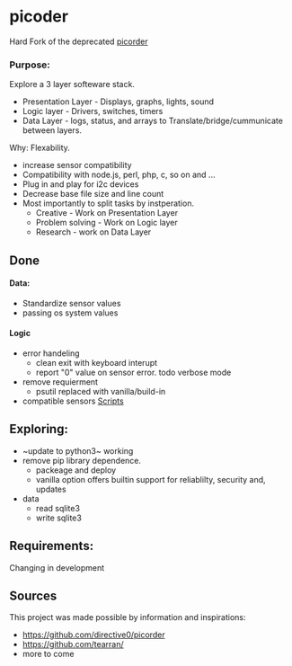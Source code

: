 # picoder 
Hard Fork of the deprecated [picorder](https://github.com/directive0/picorderOS)

### Purpose: 

Explore a 3 layer softeware stack.
- Presentation Layer - Displays, graphs, lights, sound
- Logic layer - Drivers, switches, timers
- Data Layer - logs, status, and arrays to Translate/bridge/cummunicate between layers.

Why: 
Flexability.
- increase sensor compatibility 
- Compatibility with node.js, perl, php, c, so on and ... 
- Plug in and play for i2c devices
- Decrease base file size and line count
- Most importantly to split tasks by instperation.
  - Creative - Work on Presentation Layer
  - Problem solving - Work on Logic layer
  - Research - work on Data Layer 

## Done
 
 #### Data:
  - Standardize sensor values
  - passing os system values
 #### Logic
  - error handeling
    - clean exit with keyboard interupt
    - report "0" value on sensor error. todo verbose mode 
  - remove requierment
    - psutil replaced with vanilla/build-in
  - compatible sensors  [Scripts ](https://gitlab.com/tearran/its-i2cDevices)
  
## Exploring:
- ~update to python3~ working 
- remove pip library dependence.  
  - packeage and deploy 
  - vanilla option offers builtin support for reliablilty, security and, updates 
- data 
   - read sqlite3
   - write sqlite3 

## Requirements:
Changing in development

## Sources
This project was made possible by information and inspirations:
- https://github.com/directive0/picorder
- https://github.com/tearran/
- more to come
